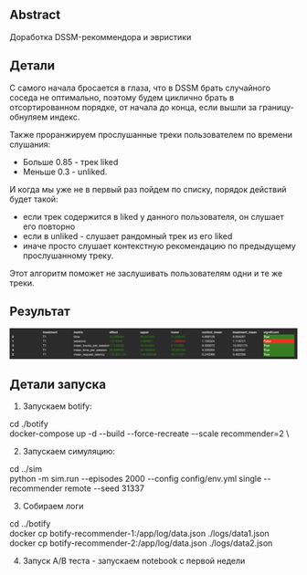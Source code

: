 ## Abstract

Доработка DSSM-рекоммендора и эвристики

## Детали

С самого начала бросается в глаза, что в DSSM брать случайного соседа не оптимально, поэтому
будем циклично брать в отсортированном порядке, от начала до конца, если вышли за границу-обнуляем индекс.

Также проранжируем прослушанные треки пользователем по времени слушания: 
* Больше 0.85 - трек liked
* Меньше 0.3 - unliked.

И когда мы уже не в первый раз пойдем по списку, порядок действий будет такой:  
* если трек содержится в liked у данного пользователя, он слушает его повторно
* если в unliked - слушает рандомный трек из его liked
* иначе просто слушает контекстную рекомендацию по предыдущему прослушанному треку.

Этот алгоритм поможет не заслушивать пользователям одни и те же треки.

## Результат
![alt text](../HW2-result/AB-test.png)

## Детали запуска
1) Запускаем botify:

cd ./botify \
docker-compose up -d --build --force-recreate --scale recommender=2 \

2) Запускаем симуляцию:

cd ../sim \
python -m sim.run --episodes 2000 --config config/env.yml single --recommender remote --seed 31337

3) Собираем логи

cd ../botify \
docker cp botify-recommender-1:/app/log/data.json ./logs/data1.json \
docker cp botify-recommender-2:/app/log/data.json ./logs/data2.json

4) Запуск A/B теста - запускаем notebook с первой недели
